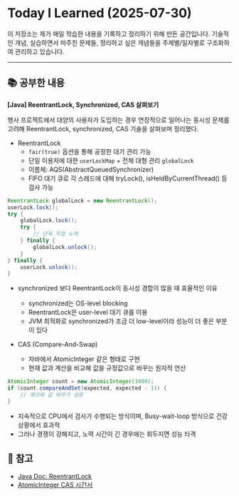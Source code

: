 # Today I Learned (2025-07-30)

이 저장소는 제가 매일 학습한 내용을 기록하고 정리하기 위해 만든 공간입니다. 기술적인 개념, 실습하면서 마주친 문제들, 정리하고 싶은 개념들을 주제별/일자별로 구조화하여 관리하고 있습니다.

---

## 📚 공부한 내용
**[Java] ReentrantLock, Synchronized, CAS 살펴보기**

행사 프로젝트에서 대양의 사용자가 도입하는 경우 연장적으로 일어나는 동시성 문제를 고려해 ReentrantLock, synchronized, CAS 기술을 살펴보며 정리했다.

- ReentrantLock
  - `fair(true)` 옵션을 통해 공정한 대기 관리 가능
  - 단일 이용자에 대한 `userLockMap` + 전체 대형 관리 `globalLock`
  - 이름체: AQS(AbstractQueuedSynchronizer)
  - FIFO 대기 큐로 각 스레드에 대해 tryLock(), isHeldByCurrentThread() 등 검사 가능

```java
ReentrantLock globalLock = new ReentrantLock();
userLock.lock();
try {
    globalLock.lock();
    try {
        // 단독 지정 노력
    } finally {
        globalLock.unlock();
    }
} finally {
    userLock.unlock();
}
```

- synchronized 보다 ReentrantLock이 동시성 경합이 많을 때 효율적인 이유
  - synchronized는 OS-level blocking
  - ReentrantLock은 user-level 대기 큐를 이용
  - JVM 최적화로 synchronized가 조금 더 low-level이라 성능이 더 좋은 부분이 있다


- CAS (Compare-And-Swap)
  - 자바에서 AtomicInteger 같은 형태로 구현
  - 현재 값과 계산을 비교해 값을 규정값으로 바꾸는 원자적 연산

```java
AtomicInteger count = new AtomicInteger(1000);
if (count.compareAndSet(expected, expected - 1)) {
    // 체크와 값 바꾸기 성공
}
```

- 지속적으로 CPU에서 검사가 수행되는 방식이며, Busy-wait-loop 방식으로 건강 상황에서 효과적
- 그러나 경쟁이 강해지고, 노력 시간이 긴 경우에는 휘두지면 성능 타격

## 🔗 참고
- [Java Doc: ReentrantLock](https://docs.oracle.com/en/java/javase/17/docs/api/java.base/java/util/concurrent/locks/ReentrantLock.html)
- [AtomicInteger CAS 시간서](https://docs.oracle.com/javase/8/docs/api/java/util/concurrent/atomic/AtomicInteger.html)

